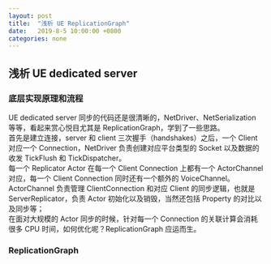 ```yaml
---
layout: post
title:  "浅析 UE ReplicationGraph"
date:   2019-8-5 10:00:00 +0800
categories: none
---
```

## 浅析 UE dedicated server

### 底层实现原理和流程

UE dedicated server 同步的代码还是很清晰的，NetDriver、NetSerialization 等等，看起来赏心悦目尤其是 ReplicationGraph，学到了一些思路。<br>
首先是建立连接，server 和 client 三次握手（handshakes）之后，一个 Client 对应一个 Connection，NetDriver 负责创建对应平台类型的 Socket 以及数据的收发 TickFlush 和 TickDispatcher。<br>
每一个 Replicator Actor 在每一个 Client Connection 上都有一个 ActorChannel 对应，每一个 Client Connection 同时还有一个额外的 VoiceChannel。<br>
ActorChannel 负责管理 ClientConnection 和对应 Client 的同步逻辑，也就是 ServerReplicator，负责 Actor 初始化以及销毁，当然还包括 Property 的对比以及同步等；<br>
在面对大规模的 Actor 同步的时候，针对每一个 Connection 的关联计算会消耗很多 CPU 时间，如何优化呢？ReplicationGraph 应运而生。<br>

### ReplicationGraph
